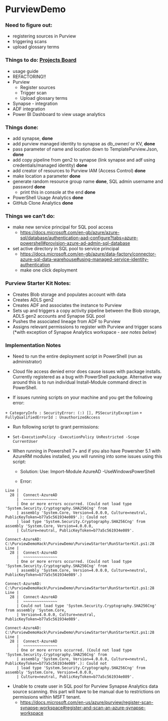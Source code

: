 # PurviewDemo

### Need to figure out:

- registering sources in Purview
- triggering scans
- upload glossary terms

### Things to do: [Projects Board](https://github.com/lipinght/PurviewDemo/projects/1)

- usage guide
- REFACTORING!! 
- Purview
  - Register sources
  - Trigger scan
  - Upload glossary terms
- Synapse - integration
- ADF integration
- Power BI Dashboard to view usage analytics

### Things done:

- add synapse, **done**
- add purview managed identity to synapse as db_owner/ or KV, **done**
- pass parameter of name and location down to TemplatePurview.Json, **done**
- add copy pipeline from gen2 to synapse (link synapse and adf using credentials/managed identity) **done**
- add creator of resources to Purview IAM (Access Control) **done**
- make location a parameter **done**
- generate random resource group name **done**, SQL admin username and password **done**
  - print this in console at the end **done**
- PowerShell Usage Analytics **done**
- GitHub Clone Analytics **done**

### Things we can't do:

- make new service principal for SQL pool access
  - https://docs.microsoft.com/en-gb/azure/azure-sql/database/authentication-aad-configure?tabs=azure-powershell#provision-azure-ad-admin-sql-database
- set active directory in SQL pool to service principal 
  - https://docs.microsoft.com/en-gb/azure/data-factory/connector-azure-sql-data-warehouse#using-managed-service-identity-authentication
  - make one click deployment
  
### Purview Starter Kit Notes:

- Creates Blob storage and populates account with data
- Creates ADLS gen2
- Creates ADF and associates the instance to Purview
- Sets up and triggers a copy activity pipeline between the Blob storage, ADLS gen2 accounts and Synapse SQL pool
- Pushes the associated lineage from ADF to Purview
- Assigns relevant permissions to register with Purview and trigger scans (*with exception of Synapse Analytics workspace - *see notes below*)

### Implementation Notes

- Need to run the entire deployment script in PowerShell (run as administrator)

- Cloud file access denied error does cause issues with package installs. Currently registered as a bug with PowerShell package. Alternative way around this is to run individual Install-Module command direct in PowerShell.

- If issues running scripts on your machine and you get the following error:

`+ CategoryInfo : SecurityError: (:) [], PSSecurityException`
`+ FullyQualifiedErrorId : UnauthorizedAccess`

- Run following script to grant permissions:

- `Set-ExecutionPolicy -ExecutionPolicy UnRestricted -Scope CurrentUser`

 - When running in Powershell 7+ and if you also have Powersher 5.1 with AzureRM modules installed, you will running into some issues using this script:


    - Solution: Use: Import-Module AzureAD -UseWindowsPowerShell

    - Error:
``` Connect-AzureAD: C:\PurviewDemoHack\PurviewDemo\PurviewStarter\RunStarterKit.ps1:28
Line |
  28 |  Connect-AzureAD
     |  ~~~~~~~~~~~~~~~
     | One or more errors occurred. (Could not load type 'System.Security.Cryptography.SHA256Cng' from
     | assembly 'System.Core, Version=4.0.0.0, Culture=neutral, PublicKeyToken=b77a5c561934e089'.): Could not
     | load type 'System.Security.Cryptography.SHA256Cng' from assembly 'System.Core, Version=4.0.0.0,
     | Culture=neutral, PublicKeyToken=b77a5c561934e089'.

Connect-AzureAD: C:\PurviewDemoHack\PurviewDemo\PurviewStarter\RunStarterKit.ps1:28
Line |
  28 |  Connect-AzureAD
     |  ~~~~~~~~~~~~~~~
     | One or more errors occurred. (Could not load type 'System.Security.Cryptography.SHA256Cng' from
     | assembly 'System.Core, Version=4.0.0.0, Culture=neutral, PublicKeyToken=b77a5c561934e089'.)

Connect-AzureAD: C:\PurviewDemoHack\PurviewDemo\PurviewStarter\RunStarterKit.ps1:28
Line |
  28 |  Connect-AzureAD
     |  ~~~~~~~~~~~~~~~
     | Could not load type 'System.Security.Cryptography.SHA256Cng' from assembly 'System.Core,
     | Version=4.0.0.0, Culture=neutral, PublicKeyToken=b77a5c561934e089'.

Connect-AzureAD: C:\PurviewDemoHack\PurviewDemo\PurviewStarter\RunStarterKit.ps1:28
Line |
  28 |  Connect-AzureAD
     |  ~~~~~~~~~~~~~~~
     | One or more errors occurred. (Could not load type 'System.Security.Cryptography.SHA256Cng' from
     | assembly 'System.Core, Version=4.0.0.0, Culture=neutral, PublicKeyToken=b77a5c561934e089'.): Could not
     | load type 'System.Security.Cryptography.SHA256Cng' from assembly 'System.Core, Version=4.0.0.0,
     | Culture=neutral, PublicKeyToken=b77a5c561934e089'.
```
- Unable to create user in SQL pool for Purview Synapse Analytics data source scanning. this part will have to be manual due to restrictions on permissions within MSFT tenant.
  - https://docs.microsoft.com/en-us/azure/purview/register-scan-synapse-workspace#register-and-scan-an-azure-synapse-workspace